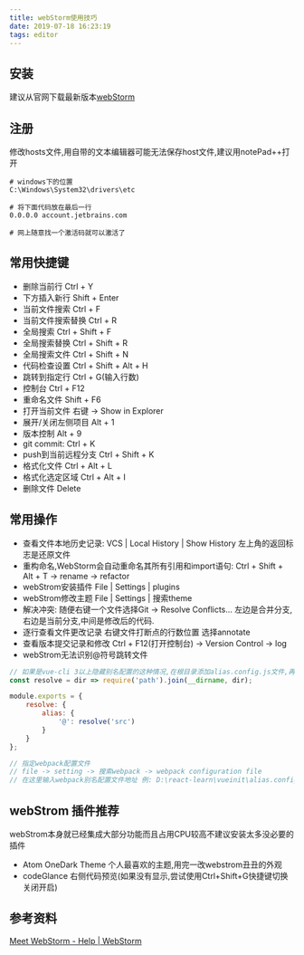 ```yaml
---
title: webStorm使用技巧
date: 2019-07-18 16:23:19
tags: editor
---
```


## 安装
建议从官网下载最新版本[webStorm](https://www.jetbrains.com/webstorm/download/#section=windows)

## 注册
修改hosts文件,用自带的文本编辑器可能无法保存host文件,建议用notePad++打开
```
# windows下的位置
C:\Windows\System32\drivers\etc

# 将下面代码放在最后一行
0.0.0.0 account.jetbrains.com

# 网上随意找一个激活码就可以激活了
```

## 常用快捷键
- 删除当前行 Ctrl + Y
- 下方插入新行 Shift + Enter
- 当前文件搜索 Ctrl + F
- 当前文件搜索替换 Ctrl + R
- 全局搜索 Ctrl + Shift + F
- 全局搜索替换 Ctrl + Shift + R
- 全局搜索文件 Ctrl + Shift + N
- 代码检查设置 Ctrl + Shift + Alt + H
- 跳转到指定行 Ctrl + G(输入行数)
- 控制台 Ctrl + F12
- 重命名文件 Shift + F6
- 打开当前文件 右键 -> Show in Explorer
- 展开/关闭左侧项目 Alt + 1
- 版本控制 Alt + 9
- git commit: Ctrl + K
- push到当前远程分支 Ctrl + Shift + K
- 格式化文件 Ctrl + Alt + L
- 格式化选定区域 Ctrl + Alt + I
- 删除文件 Delete

## 常用操作
- 查看文件本地历史记录: VCS | Local History | Show History 左上角的返回标志是还原文件
- 重构命名,WebStorm会自动重命名其所有引用和import语句: Ctrl + Shift + Alt + T -> rename  -> refactor
- webStrom安装插件 File | Settings | plugins 
- webStrom修改主题 File | Settings | 搜索theme
- 解决冲突: 随便右键一个文件选择Git -> Resolve Conflicts...  左边是合并分支,右边是当前分支,中间是修改后的代码.
- 逐行查看文件更改记录 右键文件打断点的行数位置 选择annotate
- 查看版本提交记录和修改 Ctrl + F12(打开控制台) -> Version Control -> log
- webStrom无法识别@符号跳转文件
```js
// 如果是vue-cli 3以上隐藏别名配置的这种情况,在根目录添加alias.config.js文件,再指定webpack配置文件,文件内容如下
const resolve = dir => require('path').join(__dirname, dir);

module.exports = {
    resolve: {
        alias: {
            '@': resolve('src')
        }
    }
};

// 指定webpack配置文件
// file -> setting -> 搜索webpack -> webpack configuration file 
// 在这里输入webpack别名配置文件地址 例: D:\react-learn\vueinit\alias.config.js.
``` 

## webStrom 插件推荐
webStrom本身就已经集成大部分功能而且占用CPU较高不建议安装太多没必要的插件
- Atom OneDark Theme 个人最喜欢的主题,用完一改webstrom丑丑的外观
- codeGlance 右侧代码预览(如果没有显示,尝试使用Ctrl+Shift+G快捷键切换关闭开启)

## 参考资料
[Meet WebStorm - Help | WebStorm](https://www.jetbrains.com/help/webstorm/2019.1/meet-webstorm.html)
